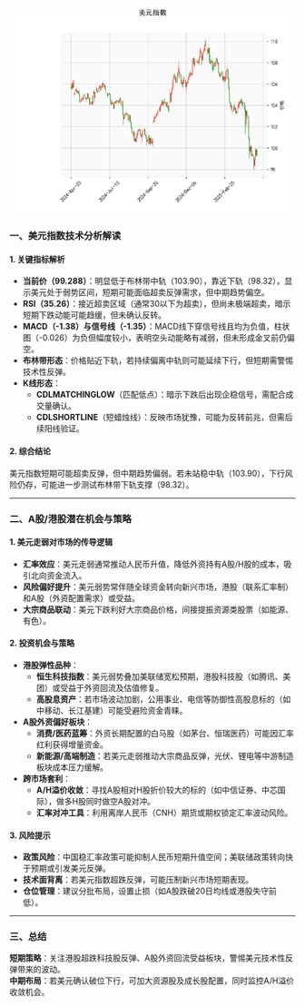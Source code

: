 ![图](USDX.png)



### 一、美元指数技术分析解读

#### 1. **关键指标解析**
- **当前价（99.288）**：明显低于布林带中轨（103.90），靠近下轨（98.32），显示美元处于弱势区间，短期可能面临超卖反弹需求，但中期趋势偏空。
- **RSI（35.26）**：接近超卖区域（通常30以下为超卖），但尚未极端超卖，暗示短期下跌动能可能趋缓，但未确认反转。
- **MACD（-1.38）与信号线（-1.35）**：MACD线下穿信号线且均为负值，柱状图（-0.026）为负但幅度较小，表明空头动能略有减弱，但未形成金叉前仍偏空。
- **布林带形态**：价格贴近下轨，若持续偏离中轨则可能延续下行，但短期需警惕技术性反弹。
- **K线形态**：
  - **CDLMATCHINGLOW**（匹配低点）：暗示下跌后出现企稳信号，需配合成交量确认。
  - **CDLSHORTLINE**（短蜡烛线）：反映市场犹豫，可能为反转前兆，但需后续阳线验证。

#### 2. **综合结论**
美元指数短期可能超卖反弹，但中期趋势偏弱。若未站稳中轨（103.90），下行风险仍存，可能进一步测试布林带下轨支撑（98.32）。

---

### 二、A股/港股潜在机会与策略

#### 1. **美元走弱对市场的传导逻辑**
- **汇率效应**：美元走弱通常推动人民币升值，降低外资持有A股/H股的成本，吸引北向资金流入。
- **风险偏好提升**：美元弱势常伴随全球资金转向新兴市场，港股（联系汇率制）和A股（外资配置需求）或受益。
- **大宗商品联动**：美元下跌利好大宗商品价格，间接提振资源类股票（如能源、有色）。

#### 2. **投资机会与策略**
- **港股弹性品种**：
  - **恒生科技指数**：美元弱势叠加美联储宽松预期，港股科技股（如腾讯、美团）或受益于外资回流及估值修复。
  - **高股息资产**：若市场波动加剧，公用事业、电信等防御性高股息标的（如中移动、长江基建）可能受避险资金青睐。
- **A股外资偏好板块**：
  - **消费/医药蓝筹**：外资长期配置的白马股（如茅台、恒瑞医药）可能因汇率红利获得增量资金。
  - **新能源/高端制造**：若美元走弱推动大宗商品反弹，光伏、锂电等中游制造板块成本压力缓解。
- **跨市场套利**：
  - **A/H溢价收敛**：寻找A股相对H股折价较大的标的（如中信证券、中芯国际），做多H股同时做空A股对冲。
  - **汇率对冲工具**：利用离岸人民币（CNH）期货或期权锁定汇率波动风险。

#### 3. **风险提示**
- **政策风险**：中国稳汇率政策可能抑制人民币短期升值空间；美联储政策转向快于预期或引发美元反弹。
- **技术面背离**：若美元指数超跌反弹，可能压制新兴市场短期表现。
- **仓位管理**：建议分批布局，设置止损（如A股跌破20日均线或港股失守前低）。

---

### 三、总结
**短期策略**：关注港股超跌科技股反弹、A股外资回流受益板块，警惕美元技术性反弹带来的波动。  
**中期布局**：若美元确认破位下行，可加大资源股及成长股配置，同时监控A/H溢价收敛机会。